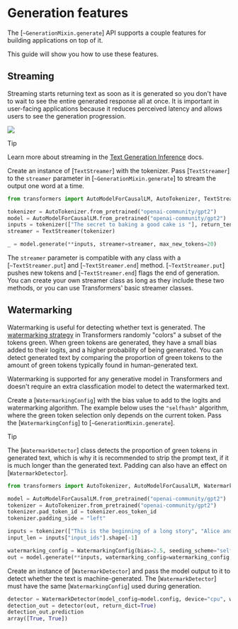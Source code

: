<!--Copyright 2025 The HuggingFace Team. All rights reserved.

Licensed under the Apache License, Version 2.0 (the "License"); you may not use this file except in compliance with
the License. You may obtain a copy of the License at

http://www.apache.org/licenses/LICENSE-2.0

Unless required by applicable law or agreed to in writing, software distributed under the License is distributed on
an "AS IS" BASIS, WITHOUT WARRANTIES OR CONDITIONS OF ANY KIND, either express or implied. See the License for the
specific language governing permissions and limitations under the License.

⚠️ Note that this file is in Markdown but contain specific syntax for our doc-builder (similar to MDX) that may not be
rendered properly in your Markdown viewer.

-->

# Generation features

The [`~GenerationMixin.generate`] API supports a couple features for building applications on top of it.

This guide will show you how to use these features.

## Streaming

Streaming starts returning text as soon as it is generated so you don't have to wait to see the entire generated response all at once. It is important in user-facing applications because it reduces perceived latency and allows users to see the generation progression.

<div class="flex justify-center">
    <img src="https://huggingface.co/datasets/huggingface/documentation-images/resolve/main/tgi/streaming-generation-visual-dark_360.gif"/>
</div>

> [!TIP]
> Learn more about streaming in the [Text Generation Inference](https://huggingface.co/docs/text-generation-inference/en/conceptual/streaming) docs.

Create an instance of [`TextStreamer`] with the tokenizer. Pass [`TextStreamer`] to the `streamer` parameter in [`~GenerationMixin.generate`] to stream the output one word at a time.

```py
from transformers import AutoModelForCausalLM, AutoTokenizer, TextStreamer

tokenizer = AutoTokenizer.from_pretrained("openai-community/gpt2")
model = AutoModelForCausalLM.from_pretrained("openai-community/gpt2")
inputs = tokenizer(["The secret to baking a good cake is "], return_tensors="pt")
streamer = TextStreamer(tokenizer)

_ = model.generate(**inputs, streamer=streamer, max_new_tokens=20)
```

The `streamer` parameter is compatible with any class with a [`~TextStreamer.put`] and [`~TextStreamer.end`] method. [`~TextStreamer.put`] pushes new tokens and [`~TextStreamer.end`] flags the end of generation. You can create your own streamer class as long as they include these two methods, or you can use Transformers' basic streamer classes.

## Watermarking

Watermarking is useful for detecting whether text is generated. The [watermarking strategy](https://hf.co/papers/2306.04634) in Transformers randomly "colors" a subset of the tokens green. When green tokens are generated, they have a small bias added to their logits, and a higher probability of being generated. You can detect generated text by comparing the proportion of green tokens to the amount of green tokens typically found in human-generated text.

Watermarking is supported for any generative model in Transformers and doesn't require an extra classfication model to detect the watermarked text.

Create a [`WatermarkingConfig`] with the bias value to add to the logits and watermarking algorithm. The example below uses the `"selfhash"` algorithm, where the green token selection only depends on the current token. Pass the [`WatermarkingConfig`] to [`~GenerationMixin.generate`].

> [!TIP]
> The [`WatermarkDetector`] class detects the proportion of green tokens in generated text, which is why it is recommended to strip the prompt text, if it is much longer than the generated text. Padding can also have an effect on [`WatermarkDetector`].

```py
from transformers import AutoTokenizer, AutoModelForCausalLM, WatermarkDetector, WatermarkingConfig

model = AutoModelForCausalLM.from_pretrained("openai-community/gpt2")
tokenizer = AutoTokenizer.from_pretrained("openai-community/gpt2")
tokenizer.pad_token_id = tokenizer.eos_token_id
tokenizer.padding_side = "left"

inputs = tokenizer(["This is the beginning of a long story", "Alice and Bob are"], padding=True, return_tensors="pt")
input_len = inputs["input_ids"].shape[-1]

watermarking_config = WatermarkingConfig(bias=2.5, seeding_scheme="selfhash")
out = model.generate(**inputs, watermarking_config=watermarking_config, do_sample=False, max_length=20)
```

Create an instance of [`WatermarkDetector`] and pass the model output to it to detect whether the text is machine-generated. The [`WatermarkDetector`] must have the same [`WatermarkingConfig`] used during generation.

```py
detector = WatermarkDetector(model_config=model.config, device="cpu", watermarking_config=watermarking_config)
detection_out = detector(out, return_dict=True)
detection_out.prediction
array([True, True])
```
